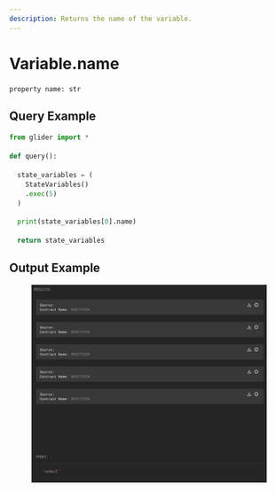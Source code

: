 ```yaml
---
description: Returns the name of the variable.
---
```


# Variable.name

`property name: str`

## Query Example

```python
from glider import *

def query():

  state_variables = (
    StateVariables()
    .exec(5)
  )

  print(state_variables[0].name)

  return state_variables
```

## Output Example

<figure><img src="../../../.gitbook/assets/image (9) (1) (1).png" alt=""><figcaption></figcaption></figure>

